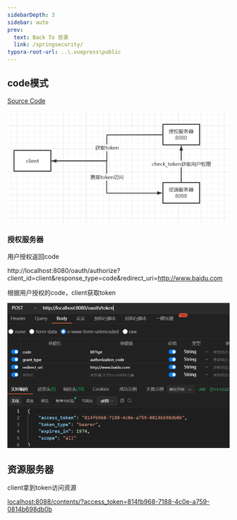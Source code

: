 ```yaml
---
sidebarDepth: 3
sidebar: auto
prev:
  text: Back To 目录
  link: /springsecurity/
typora-root-url: ..\.vuepress\public
---
```




## code模式

[Source Code](https://github.com/Q10Viking/springcloudalibaba/tree/main/oauth2/oauth2-password-update-token)

![image-20230314151820940](/images/springsecurity/image-20230314151820940.png)

### 授权服务器

用户授权返回code

http://localhost:8080/oauth/authorize?client_id=client&response_type=code&redirect_uri=http://www.baidu.com

根据用户授权的code，client获取token

![image-20230314151859530](/images/springsecurity/image-20230314151859530.png)



## 资源服务器

client拿到token访问资源

[localhost:8088/contents/?access_token=814fb968-7188-4c0e-a759-0814b698db0b](http://localhost:8088/contents/?access_token=814fb968-7188-4c0e-a759-0814b698db0b)

